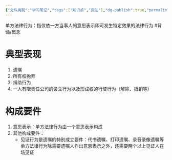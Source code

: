```yaml
---
{"文件类别":"学习笔记","tags":["知识点","民法"],"dg-publish":true,"permalink":"/学习笔记studyup/民法总论/单方法律行为/","dgPassFrontmatter":true,"created":"2024-09-13T08:49:57.401+08:00","updated":"2024-10-23T12:11:22.262+08:00"}
---
```


单方法律行为：指仅依一方当事人的意思表示即可发生特定效果的法律行为 #背诵/概念 
# 典型表现
1. 遗嘱
2. 所有权抛弃
3. 捐助行为
4. 一人有限责任公司的设立行为以及形成权的行使行为（解除、抵销等）

# 构成要件
1. 意思表示：单方法律行为由一个意思表示构成
2. 其他构成要件：
	- 见证行为是遗嘱的特别成立要件：代书遗嘱、打印遗嘱、录音录像遗嘱等单方法律行为除需要遗嘱人作出意思表示之外，还需要两个以上见证人在场见证